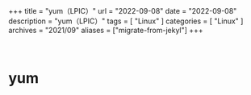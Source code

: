 +++
title = "yum（LPIC）"
url = "2022-09-08"
date = "2022-09-08"
description = "yum（LPIC）"
tags = [
  "Linux"
]
categories = [
  "Linux"
]
archives = "2021/09"
aliases = ["migrate-from-jekyl"]
+++

<br>

# yum

